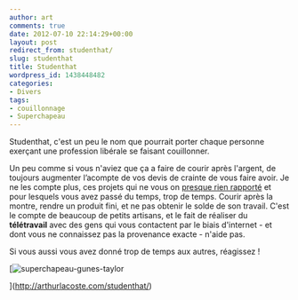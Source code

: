 ```yaml
---
author: art
comments: true
date: 2012-07-10 22:14:29+00:00
layout: post
redirect_from: studenthat/
slug: studenthat
title: Studenthat
wordpress_id: 1438448482
categories:
- Divers
tags:
- couillonnage
- Superchapeau
---
```


Studenthat, c'est un peu le nom que pourrait porter chaque personne exerçant une profession libérale se faisant couillonner.

Un peu comme si vous n'aviez que ça a faire de courir après l'argent, de toujours augmenter l’acompte de vos devis de crainte de vous faire avoir. Je ne les compte plus, ces projets qui ne vous on [presque rien rapporté](http://arthurlacoste.com/studenthat/) et pour lesquels vous avez passé du temps, trop de temps. Courir après la montre, rendre un produit fini, et ne pas obtenir le solde de son travail. C'est le compte de beaucoup de petits artisans, et le fait de réaliser du **télétravail** avec des gens qui vous contactent par le biais d'internet - et dont vous ne connaissez pas la provenance exacte - n'aide pas.

Si vous aussi vous avez donné trop de temps aux autres, réagissez !

[![superchapeau-gunes-taylor](https://static.irz.fr/2012/07/superchapeau-gunes-taylor.png)

](http://arthurlacoste.com/studenthat/)
